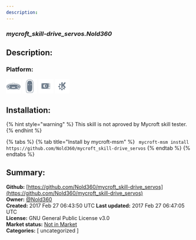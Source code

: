 ```yaml
---
description: 
---
```


### _mycroft_skill-drive_servos.Nold360_  
## Description:  
  
### Platform:  
 ![Mark I](../.gitbook/assets/mark-1-icon.png)  ![Mark II](../.gitbook/assets/mark-2-icon.png)  ![Picroft](../.gitbook/assets/picroft-icon.png)  ![plasmoid](../.gitbook/assets/kde.png)   
## Installation:  
{% hint style="warning" %}
This skill is not aproved by Mycroft skill tester.
{% endhint %}
    
{% tabs %}
{% tab title="Install by mycroft-msm" %}
``` mycroft-msm install https://github.com/Nold360/mycroft_skill-drive_servos```
{% endtab %}
  {% endtabs %}
    
## Summary:  
**Github:** [https://github.com/Nold360/mycroft_skill-drive_servos](https://github.com/Nold360/mycroft_skill-drive_servos)  
**Owner:** [@Nold360](https://github.com/Nold360)  
**Created:** 2017 Feb 27 06:43:50 UTC  **Last updated:** 2017 Feb 27 06:47:05 UTC  
**License:** GNU General Public License v3.0  
**Market status:** [Not in Market](https://market.mycroft.ai/skill/)  
**Categories:** [ uncategorized ]   
